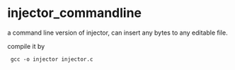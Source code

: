injector_commandline
====================

a command line version of injector, can insert any bytes to any editable file.

compile it by
     
     gcc -o injector injector.c
